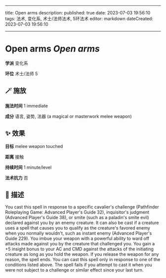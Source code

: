 
---
title: Open arms
description: 
published: true
date: 2023-07-03 19:56:10
tags: 法术, 变化系, 术士/法师法术, 5环法术
editor: markdown
dateCreated: 2023-07-03 19:56:10

---

# **Open arms** *Open arms*

**学派** 变化系 

**环位** 术士/法师 5

## 🪄 施放

**施法时间** 1 immediate

**成分** 语言, 姿势, 法器 (a magical or masterwork melee weapon)

## ✨ 效果 

**目标** melee weapon touched 

**距离** 接触  

**持续时间** 1 minute/level 

**法术抗力** 否

## 📖 描述

You cast this spell in response to a specific cavalier's challenge (Pathfinder Roleplaying Game: Advanced Player's Guide 32), inquisitor's judgment (Advanced Player's Guide 38), or smite (such as a paladin's smite evil) declared against you by an enemy creature. It can also be cast if a creature uses a spell that causes you to qualify as the creature's favored enemy when you normally wouldn't, such as instant enemy (Advanced Player's Guide 229).  You imbue your weapon with a powerful ability to ward off attacks made against you by the creature that challenged you. You gain a +5 insight bonus to your AC and CMD against the attacks of the initiating creature as long as you hold the weapon. If you release the weapon for any reason, the spell ends. You can cast this spell only in response to one of the conditions listed  above. The spell fails if you attempt to cast it when you were not subject to a challenge or similar effect since your last turn.
    